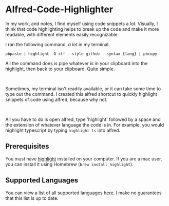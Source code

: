 # Alfred-Code-Highlighter

In my work, and notes, I find myself using code snippets a lot. Visually, I think that code highlighting helps to
break up the code and make it more readable, with different elements easily recognizable.

I ran the following command, _a lot_ in my terminal.

`pbpaste | highlight -O rtf --style github --syntax {lang} | pbcopy`

All the command does is pipe whatever is in your clipboard into the [highlight](http|//www.andre-simon.de/doku/highlight/en/highlight.php),
then back to your clipboard. Quite simple.

<br/>

Sometimes, my terminal isn't readily available, or it can take some time to type out the command. I created this alfred shortcut to quickly
highlight snippets of code using alfred, because why not.

<br/>

All you have to do is open alfred, type 'highlight' followed by a space and the extension of whatever language the code is in. For example, you would highlight typescript by typing `highlight ts` into alfred.

## Prerequisites

You must have [highlight](http|//www.andre-simon.de/doku/highlight/en/install.php) installed on your computer. If you are a mac user, you can install it using Homebrew (`brew install highlight`).

## Supported Languages

You can view a list of all supported languages [here](https://github.com/emma-campbell/alfred-code-highlighter/blob/master/supported_languages.md). I make no guarantees that this list is up to date.
